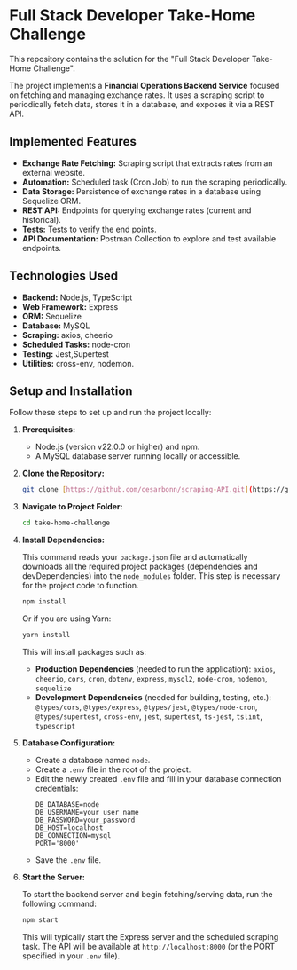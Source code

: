 # Full Stack Developer Take-Home Challenge

This repository contains the solution for the "Full Stack Developer Take-Home Challenge".

The project implements a **Financial Operations Backend Service** focused on fetching and managing exchange rates. It uses a scraping script to periodically fetch data, stores it in a database, and exposes it via a REST API.

## Implemented Features

* **Exchange Rate Fetching:** Scraping script that extracts rates from an external website.
* **Automation:** Scheduled task (Cron Job) to run the scraping periodically.
* **Data Storage:** Persistence of exchange rates in a database using Sequelize ORM.
* **REST API:** Endpoints for querying exchange rates (current and historical).
* **Tests:** Tests to verify the end points.
* **API Documentation:** Postman Collection to explore and test available endpoints.

## Technologies Used

* **Backend:** Node.js, TypeScript
* **Web Framework:** Express
* **ORM:** Sequelize
* **Database:** MySQL
* **Scraping:** axios, cheerio
* **Scheduled Tasks:** node-cron
* **Testing:** Jest,Supertest
* **Utilities:** cross-env, nodemon.

## Setup and Installation

Follow these steps to set up and run the project locally:

1.  **Prerequisites:**
    * Node.js (version v22.0.0 or higher) and npm.
    * A MySQL database server running locally or accessible.

2.  **Clone the Repository:**
    ```bash
    git clone [https://github.com/cesarbonn/scraping-API.git](https://github.com/cesarbonn/scraping-API.git)
    ```

3.  **Navigate to Project Folder:**
    ```bash
    cd take-home-challenge
    ```

4.  **Install Dependencies:**

    This command reads your `package.json` file and automatically downloads all the required project packages (dependencies and devDependencies) into the `node_modules` folder. This step is necessary for the project code to function.

    ```bash
    npm install
    ```

    Or if you are using Yarn:

    ```bash
    yarn install
    ```

    This will install packages such as:

    * **Production Dependencies** (needed to run the application):
        `axios`, `cheerio`, `cors`, `cron`, `dotenv`, `express`, `mysql2`, `node-cron`, `nodemon`, `sequelize`
    * **Development Dependencies** (needed for building, testing, etc.):
        `@types/cors`, `@types/express`, `@types/jest`, `@types/node-cron`, `@types/supertest`, `cross-env`, `jest`, `supertest`, `ts-jest`, `tslint`, `typescript`

5.  **Database Configuration:**
    * Create a database named `node`.
    * Create a `.env` file in the root of the project.
    * Edit the newly created `.env` file and fill in your database connection credentials:
        ```env
        DB_DATABASE=node
        DB_USERNAME=your_user_name
        DB_PASSWORD=your_password
        DB_HOST=localhost
        DB_CONNECTION=mysql
        PORT='8000'
        ```
    * Save the `.env` file.

6. **Start the Server:**

    To start the backend server and begin fetching/serving data, run the following command:

    ```bash
    npm start
    ```

    This will typically start the Express server and the scheduled scraping task. The API will be available at `http://localhost:8000` (or the PORT specified in your `.env` file).
